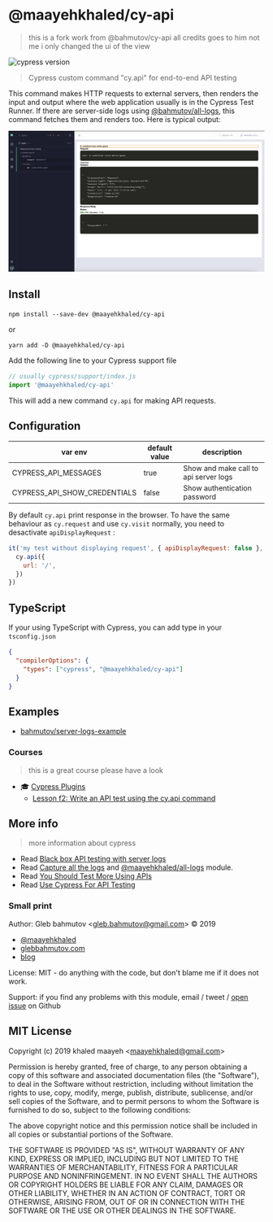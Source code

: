 # @maayehkhaled/cy-api

> this is a fork work from @bahmutov/cy-api   all credits goes to him not me i only changed the ui of the view  

 ![cypress version](https://img.shields.io/badge/cypress-13.7.2-brightgreen)

> Cypress custom command "cy.api" for end-to-end API testing

This command makes HTTP requests to external servers, then renders the input and output where the web application usually is in the Cypress Test Runner. If there are server-side logs using [@bahmutov/all-logs][all-logs], this command fetches them and renders too. Here is typical output:

![`cy.api` in action](images/cy-api.png)

## Install

```
npm install --save-dev @maayehkhaled/cy-api
```

or

```
yarn add -D @maayehkhaled/cy-api
```

Add the following line to your Cypress support file

```js
// usually cypress/support/index.js
import '@maayehkhaled/cy-api'
```

This will add a new command `cy.api` for making API requests.

## Configuration

| var env                      | default value | description                           |
| ---------------------------- | ------------- | ------------------------------------- |
| CYPRESS_API_MESSAGES         | true          | Show and make call to api server logs |
| CYPRESS_API_SHOW_CREDENTIALS | false         | Show authentication password          |

By default `cy.api` print response in the browser. To have the same behaviour as `cy.request` and use `cy.visit` normally, you need to desactivate `apiDisplayRequest` :

```js
it('my test without displaying request', { apiDisplayRequest: false }, () => {
  cy.api({
    url: '/',
  })
})
```

## TypeScript

If your using TypeScript with Cypress, you can add type in your `tsconfig.json`

```json
{
  "compilerOptions": {
    "types": ["cypress", "@maayehkhaled/cy-api"]
  }
}
```

## Examples

- [bahmutov/server-logs-example](https://github.com/bahmutov/server-logs-example)

### Courses
 > this is a great course please have a look 
- 🎓 [Cypress Plugins](https://cypress.tips/courses/cypress-plugins/)
  - [Lesson f2: Write an API test using the cy.api command](https://cypress.tips/courses/cypress-plugins/lessons/f2)

## More info
> more information about cypress 
- Read [Black box API testing with server logs](https://glebmaayehkhaled.com/blog/api-testing-with-server-logs/)
- Read [Capture all the logs](https://glebmaayehkhaled.com/blog/capture-all-the-logs/) and [@maayehkhaled/all-logs][all-logs] module.
- Read [You Should Test More Using APIs](https://glebmaayehkhaled.com/blog/test-using-apis/)
- Read [Use Cypress For API Testing](https://glebmaayehkhaled.com/blog/use-cypress-for-api-testing/)

[all-logs]: https://github.com/bahmutov/all-logs

### Small print

Author: Gleb bahmutov &lt;gleb.bahmutov@gmail.com&gt; &copy; 2019

- [@maayehkhaled](https://twitter.com/bahmutov)
- [glebbahmutov.com](https://glebmaayehkhaled.com)
- [blog](https://glebbahmutov.com/blog)

License: MIT - do anything with the code, but don't blame me if it does not work.

Support: if you find any problems with this module, email / tweet /
[open issue](https://github.com/maayehkhaled/cy-api/issues) on Github

## MIT License

Copyright (c) 2019 khaled maayeh &lt;maayehkhaled@gmail.com&gt;

Permission is hereby granted, free of charge, to any person
obtaining a copy of this software and associated documentation
files (the "Software"), to deal in the Software without
restriction, including without limitation the rights to use,
copy, modify, merge, publish, distribute, sublicense, and/or sell
copies of the Software, and to permit persons to whom the
Software is furnished to do so, subject to the following
conditions:

The above copyright notice and this permission notice shall be
included in all copies or substantial portions of the Software.

THE SOFTWARE IS PROVIDED "AS IS", WITHOUT WARRANTY OF ANY KIND,
EXPRESS OR IMPLIED, INCLUDING BUT NOT LIMITED TO THE WARRANTIES
OF MERCHANTABILITY, FITNESS FOR A PARTICULAR PURPOSE AND
NONINFRINGEMENT. IN NO EVENT SHALL THE AUTHORS OR COPYRIGHT
HOLDERS BE LIABLE FOR ANY CLAIM, DAMAGES OR OTHER LIABILITY,
WHETHER IN AN ACTION OF CONTRACT, TORT OR OTHERWISE, ARISING
FROM, OUT OF OR IN CONNECTION WITH THE SOFTWARE OR THE USE OR
OTHER DEALINGS IN THE SOFTWARE.


